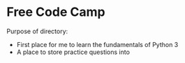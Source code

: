 # Free Code Camp

Purpose of directory:
+ First place for me to learn the fundamentals of Python 3
+ A place to store practice questions into 